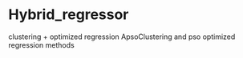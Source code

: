 # Hybrid_regressor
clustering + optimized regression
ApsoClustering and pso optimized regression methods 
